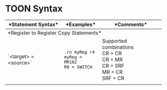 # TOON Syntax

<table><thead>
  <tr>
    <th>*Statement Syntax*</th>
    <th>*Examples*</th>
    <th>*Comments*</th>
  </tr></thead>
<tbody>
  <tr>
    <td colspan="3">*Register to Register Copy Statements*</td>
  </tr>
  <tr>
    <td>`&lt;target&gt; = &lt;source&gt;`</td>
    <td>
    
```.rn myReg r4```<br>```myReg = MR102```<br>```R0 = SWITCH```

</td>
    <td>Supported combinations<br>CR = CR<br>CR = MR<br>CR = SRF<br>MR = CR<br>SRF = CR</td>
  </tr>
  <tr>
    <td></td>
    <td></td>
    <td></td>
  </tr>
</tbody>
</table>